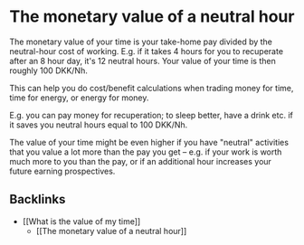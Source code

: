 # The monetary value of a neutral hour
The monetary value of your time is your take-home pay divided by the neutral-hour cost of working. E.g. if it takes 4 hours for you to recuperate after an 8 hour day, it's 12 neutral hours. Your value of your time is then roughly 100 DKK/Nh.

This can help you do cost/benefit calculations when trading money for time, time for energy, or energy for money. 

E.g. you can pay money for recuperation; to sleep better, have a drink etc. if it saves you neutral hours equal to 100 DKK/Nh.

The value of your time might be even higher if you have "neutral" activities that you value a lot more than the pay you get – e.g. if your work is worth much more to you than the pay, or if an additional hour increases your future earning prospectives.

## Backlinks
* [[What is the value of my time]]
	* [[The monetary value of a neutral hour]]

<!-- {BearID:C314CC40-0068-4C1C-8B0A-A14F2490EB65-17306-00003A74F1BB8670} -->
